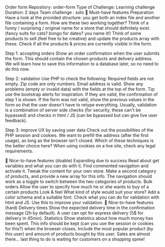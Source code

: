 Order form
Repository: order-form
Type of Challenge: Learning challenge
Duration: 2 days
Team challenge : solo
🌱 Must-have features
Preparation
Have a look at the provided structure: you get both an index file and another file containing a form. How are these two working together?
Think of a funny / surprising / original name for a store that should definitely exist. (fancy suits for cats? bongo for dates? you name it!)
Think of some products to sell (feel free to be creative) and update the products array with these.
Check if all the products & prices are currently visible in the form.

Step 1: accepting orders
Show an order confirmation when the user submits the form. This should contain the chosen products and delivery address.
We will learn how to save this information to a database later, so no need to do this now.

Step 2: validation
Use PHP to check the following:
Required fields are not empty.
Zip code are only numbers.
Email address is valid.
Show any problems (empty or invalid data) with the fields at the top of the form. Tip: use the bootstrap alerts for inspiration. If they are valid, the confirmation of step 1 is shown.
If the form was not valid, show the previous values in the form so that the user doesn't have to retype everything.
Usually, validation is a combination of server side checks (for security, these can't be bypassed) and checks in html / JS (can be bypassed but can give live user feedback).

Step 3: improve UX by saving user data
Check out the possibilities of the PHP session and cookies.
We want to prefill the address (after the first usage), as long as the browser isn't closed. Which of these techniques is the better choice here?
When using cookies on a live site, check any legal requirements.

🌼 Nice-to-have features (doable)
Expanding due to success
Read about get variables and what you can do with it.
Find commented navigation and activate it. Tweak the content for your own store.
Make a second category of products, and provide a new array for this info.
The navigation should work as a toggle to switch between the two categories of products.
Bulk orders
Allow the user to specify how much he or she wants to buy of a certain products
Look & feel
What kind of style would suit your store? Add a color schema and a suitable font.
Check what you can do for validation with html and JS. Use this to improve your validation.
🌳 Nice-to-have features (hard)
Delivery times
Show the expected delivery time in the confirmation message (2h by default).
A user can opt for express delivery (5$ for delivery in 45min).
Statistics
Show statistics about how much money has been spent. This info should be kept (can you use the session or cookies for this?) when the browser closes.
Include the most popular product (by this user) and amount of products bought by this user.
Sales are almost there... last thing to do is waiting for customers on a shopping spree!
